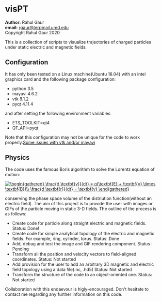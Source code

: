 # visPT

**Author:** Rahul Gaur\
**email:** rgaur@terpmail.umd.edu\
Copyright Rahul Gaur 2020

This is a collection of scripts to visualize trajectories of charged particles under static electric and magnetic fields.

## Configuration

It has only been tested on a Linux machine(Ubuntu 18.04) with an intel graphics card and the following package configuration:

* python 3.5
* mayavi 4.6.2 
* vtk 8.1.2
* pyqt 4.11.4

and after setting the following environment variables:

* ETS_TOOLKIT=qt4
* QT_API=pyqt

Note that this configuration may not be unique for the code to work properly.[Some issues with vtk and/or mayavi](https://github.com/enthought/mayavi/issues/656)

## Physics

The code uses the famous Boris algorithm to solve the Lorentz equation of motion:

<a href="https://www.codecogs.com/eqnedit.php?latex=\begin{gathered}&space;\frac{d&space;\textbf{v}}{dt}&space;=&space;q(\textbf{E}&space;&plus;&space;\textbf{v}&space;\times&space;\textbf{B})\\&space;\frac{d&space;\textbf{r}}{dt}&space;=&space;\textbf{v}&space;\end{gathered}" target="_blank"><img src="https://latex.codecogs.com/gif.latex?\begin{gathered}&space;\frac{d&space;\textbf{v}}{dt}&space;=&space;q(\textbf{E}&space;&plus;&space;\textbf{v}&space;\times&space;\textbf{B})\\&space;\frac{d&space;\textbf{r}}{dt}&space;=&space;\textbf{v}&space;\end{gathered}" title="\begin{gathered} \frac{d \textbf{v}}{dt} = q(\textbf{E} + \textbf{v} \times \textbf{B})\\ \frac{d \textbf{r}}{dt} = \textbf{v} \end{gathered}" /></a> 

conserving the phase space volume of the distriution function(without an electric field). The aim of this project is to provide the user with images or GIFs of the particle moving in static 3-D fields. The outline of the process is as follows:

* Create code for particle along straight electric and magnetic fields. Status: Done!
* Create code for simple analytical topology of the electric and magnetic fields. For example, ring, cylinder, torus. Status: Done
* Add, debug and test the image and GIF rendering component. Status : Pending
* Transform all the position and velocity vectors to field-aligned coordinates. Status: Not started
* Add provision for the user to add an arbitrary 3D magnetic and electric field topology using a data file(.nc, .hd5) Status: Not started
* Transform the structure of the code to an object-oriented one. Status: Not started

Collaboration with this endaevour is higly-encouraged. Don't hesitate to contact me regarding any further information on this code.



